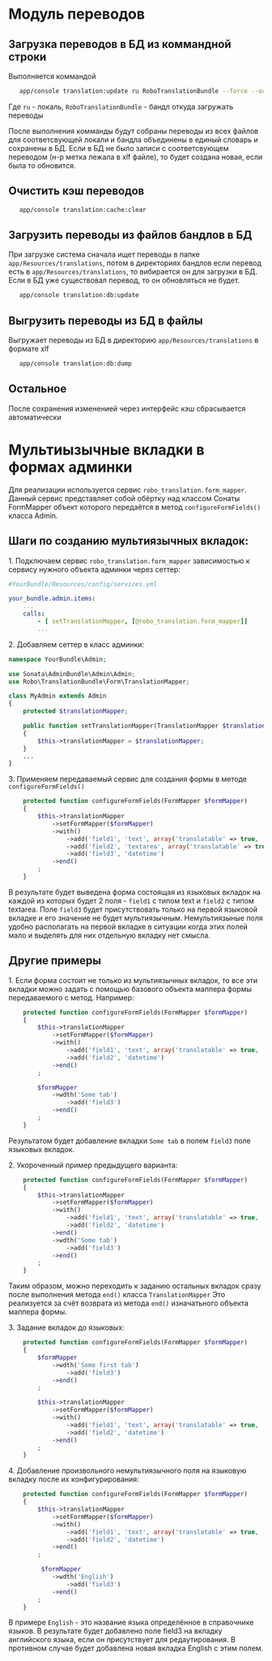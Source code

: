 # Модуль переводов

## Загрузка переводов в БД из коммандной строки

Выполняется коммандой

```bash
   app/console translation:update ru RoboTranslationBundle --force --output-format=zdb
```

Где `ru` - локаль, `RoboTranslationBundle` - бандл откуда загружать переводы

После выполнения комманды будут собраны переводы из всех файлов для соответсвующей локали и бандла объединены в единый словарь
и сохранены в БД. Если в БД не было записи с соответсвующем переводом (н-р метка лежала в xlf файле), то будет создана новая, если была
то обновится.

## Очистить кэш переводов

```bash
   app/console translation:cache:clear
```

## Загрузить переводы из файлов бандлов в БД

При загрузке система сначала ищет переводы в папке `app/Resources/translations`, потом в директориях бандлов
если перевод есть в `app/Resources/translations`, то вибирается он для загрузки в БД. Если в БД уже существовал перевод,
то он обновляться не будет.


```bash
   app/console translation:db:update
```

## Выгрузить переводы из БД в файлы
Выгружает переводы из БД в директорию `app/Resources/translations` в формате xlf

```bash
   app/console translation:db:dump
```

## Остальное

После сохранения измененией через интерфейс кэш сбрасывается автоматически

# Мультиызычные вкладки в формах админки

Для реализации используется сервис `robo_translation.form_mapper`. Данный сервис представляет собой обёртку над классом Сонаты FormMapper
объект которого передаётся в метод `configureFormFields()` класса Admin.

## Шаги по созданию мультиязычных вкладок:
1\. Подключаем сервис `robo_translation.form_mapper` зависимостью к сервису нужного объекта админки через сеттер:

```yml
#YourBundle/Resources/config/services.yml

your_bundle.admin.items:
    ...
    calls:
        - [ setTranslationMapper, [@robo_translation.form_mapper]]
        ...
```

2\. Добавляем сеттер в класс админки:

```php
namespace YourBundle\Admin;

use Sonata\AdminBundle\Admin\Admin;
use Robo\TranslationBundle\Form\TranslationMapper;

class MyAdmin extends Admin
{
    protected $translationMapper;

    public function setTranslationMapper(TranslationMapper $translationMapper)
    {
        $this->translationMapper = $translationMapper;
    }
	...
}
```

3\. Применяем передаваемый сервис для создания формы в методе `configureFormFields()`

```php
    protected function configureFormFields(FormMapper $formMapper)
    {
        $this->translationMapper
            ->setFormMapper($formMapper)
            ->with()
                ->add('field1', 'text', array('translatable' => true, 'label' => 'Field1', 'required' => false))
                ->add('field2', 'textarea', array('translatable' => true, 'label' => 'Field2'))
                ->add('field3', 'datetime')
            ->end()
        ;
    }
```
В результате будет выведена форма состоящая из языковых вкладок на каждой из которых будет 2 поля -
`field1` с типом text и `field2` с типом textarea. Поле `field3` будет присутствовать только на первой языковой вкладке
и его значение не будет мультиязычным. Немультиязыные поля удобно располагать на первой вкладке в ситуации когда этих
полей мало и выделять для них отдельную вкладку нет смысла.

## Другие примеры
1\. Если форма состоит не только из мультиязычных вкладок, то все эти вкладки можно задать с помощью базового объекта
маппера формы передаваемого с метод. Например:

```php
    protected function configureFormFields(FormMapper $formMapper)
    {
        $this->translationMapper
            ->setFormMapper($formMapper)
            ->with()
                ->add('field1', 'text', array('translatable' => true, 'label' => 'Field1', 'required' => false))
                ->add('field2', 'datetime')
            ->end()
        ;

        $formMapper
			->wdth('Some tab')
				->add('field3')
			->end()
		;
    }
```
Результатом будет добавление вкладки `Some tab` в полем `field3` поле языковых вкладок.

2\. Укороченный пример предыдущего варианта:

```php
    protected function configureFormFields(FormMapper $formMapper)
    {
        $this->translationMapper
            ->setFormMapper($formMapper)
            ->with()
                ->add('field1', 'text', array('translatable' => true, 'label' => 'Field1', 'required' => false))
                ->add('field2', 'datetime')
            ->end()
        	->wdth('Some tab')
        		->add('field3')
        	->end()
        ;
    }
```
Таким образом, можно переходить к заданию остальных вкладок сразу после выполнения метода `end()` класса `TranslationMapper`
Это реализуется за счёт возврата из метода `end()` изначатьного объекта маппера формы.

3\. Задание вкладок до языковых:

```php
    protected function configureFormFields(FormMapper $formMapper)
    {
        $formMapper
            ->wdth('Some first tab')
                ->add('field3')
            ->end()
        ;

        $this->translationMapper
            ->setFormMapper($formMapper)
            ->with()
                ->add('field1', 'text', array('translatable' => true, 'label' => 'Field1', 'required' => false))
                ->add('field2', 'datetime')
            ->end()
        ;
    }
```

4\. Добавление произвольного немультиязычного поля на языковую вкладку после их конфигурирования:

```php
    protected function configureFormFields(FormMapper $formMapper)
    {
        $this->translationMapper
            ->setFormMapper($formMapper)
            ->with()
                ->add('field1', 'text', array('translatable' => true, 'label' => 'Field1', 'required' => false))
                ->add('field2', 'datetime')
            ->end()
        ;

         $formMapper
			->wdth('English')
				->add('field3')
			->end()
		;
    }
```
В примере `English` - это название языка определённое в справочнике языков.
В результате будет добавлено поле field3 на вкладку английского языка, если он присутствует для редаутирования.
В противном случае будет добавлена новая вкладка English с этим полем.